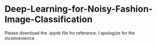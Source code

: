 # Deep-Learning-for-Noisy-Fashion-Image-Classification

Please download the .ipynb file for reference. I apologize for the inconvenience
